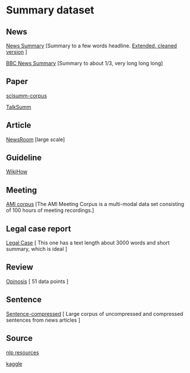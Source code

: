 # Summary dataset

## News

[News Summary](https://www.kaggle.com/sunnysai12345/news-summary) \[Summary to a few words headline. [Extended, cleaned version](https://www.kaggle.com/edumunozsala/cleaned-news-summary) \]

[BBC News Summary](https://www.kaggle.com/pariza/bbc-news-summary) \[Summary to about 1/3, very long long long]

## Paper

[scisumm-corpus](https://github.com/WING-NUS/scisumm-corpus)

[TalkSumm](https://github.com/levguy/talksumm)

## Article

[NewsRoom](https://paperswithcode.com/dataset/newsroom) \[large scale\]

## Guideline

[WikiHow](https://www.kaggle.com/varunucl/wikihow-summarization)

## Meeting


[AMI corpus](https://github.com/gcunhase/AMICorpusXML) \[The AMI Meeting Corpus is a multi-modal data set consisting of 100 hours of meeting recordings.\]

## Legal case report

[Legal Case](https://archive.ics.uci.edu/ml/datasets/Legal+Case+Reports) \[ This one has a text length about 3000 words and short summary, which is ideal \]

## Review

[Opinosis](http://kavita-ganesan.com/opinosis-opinion-dataset/#.YLu3Ky21FQI) \[ 51 data points \]

## Sentence

[Sentence-compressed](https://paperswithcode.com/dataset/sentence-compression) \[ Large corpus of uncompressed and compressed sentences from news articles \]


## Source

[nlp resources](https://github.com/mathsyouth/awesome-text-summarization)

[kaggle](https://www.kaggle.com)
